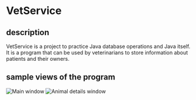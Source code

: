 # VetService 
## description
VetService is a project to practice Java database operations and Java itself. It is a program that can be used by veterinarians to store information about patients and their owners. 
## sample views of the program
![Main window](ReadmePhotos/MainWindow.png)
![Animal details window](ReadmePhotos/AnimalDetailsWindow.png)